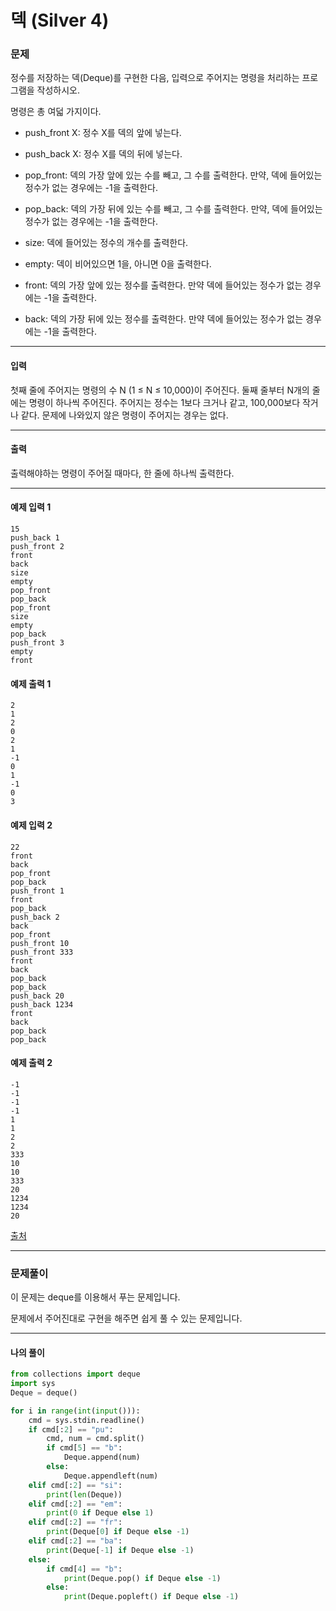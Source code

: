 # 덱 (Silver 4)

### 문제

정수를 저장하는 덱(Deque)를 구현한 다음, 입력으로 주어지는 명령을 처리하는 프로그램을 작성하시오.   

명령은 총 여덟 가지이다.   

* push_front X: 정수 X를 덱의 앞에 넣는다.

* push_back X: 정수 X를 덱의 뒤에 넣는다.

* pop_front: 덱의 가장 앞에 있는 수를 빼고, 그 수를 출력한다. 만약, 덱에 들어있는 정수가 없는 경우에는 -1을 출력한다.

* pop_back: 덱의 가장 뒤에 있는 수를 빼고, 그 수를 출력한다. 만약, 덱에 들어있는 정수가 없는 경우에는 -1을 출력한다.

* size: 덱에 들어있는 정수의 개수를 출력한다.

* empty: 덱이 비어있으면 1을, 아니면 0을 출력한다.

* front: 덱의 가장 앞에 있는 정수를 출력한다. 만약 덱에 들어있는 정수가 없는 경우에는 -1을 출력한다.

* back: 덱의 가장 뒤에 있는 정수를 출력한다. 만약 덱에 들어있는 정수가 없는 경우에는 -1을 출력한다.

---

#### 입력

첫째 줄에 주어지는 명령의 수 N (1 ≤ N ≤ 10,000)이 주어진다. 둘째 줄부터 N개의 줄에는 명령이 하나씩 주어진다. 주어지는 정수는 1보다 크거나 같고, 100,000보다 작거나 같다. 문제에 나와있지 않은 명령이 주어지는 경우는 없다.

---

#### 출력

출력해야하는 명령이 주어질 때마다, 한 줄에 하나씩 출력한다.

---

#### 예제 입력 1
~~~
15
push_back 1
push_front 2
front
back
size
empty
pop_front
pop_back
pop_front
size
empty
pop_back
push_front 3
empty
front
~~~

#### 예제 출력 1
~~~
2
1
2
0
2
1
-1
0
1
-1
0
3
~~~

#### 예제 입력 2
~~~
22
front
back
pop_front
pop_back
push_front 1
front
pop_back
push_back 2
back
pop_front
push_front 10
push_front 333
front
back
pop_back
pop_back
push_back 20
push_back 1234
front
back
pop_back
pop_back
~~~

#### 예제 출력 2
~~~
-1
-1
-1
-1
1
1
2
2
333
10
10
333
20
1234
1234
20
~~~

[출처](https://www.acmicpc.net/problem/10866)

---

### 문제풀이

이 문제는 deque를 이용해서 푸는 문제입니다.   

문제에서 주어진대로 구현을 해주면 쉽게 풀 수 있는 문제입니다.

---

#### 나의 풀이

~~~python
from collections import deque
import sys
Deque = deque()

for i in range(int(input())):
    cmd = sys.stdin.readline()
    if cmd[:2] == "pu":
        cmd, num = cmd.split()
        if cmd[5] == "b":
            Deque.append(num)
        else:
            Deque.appendleft(num)
    elif cmd[:2] == "si":
        print(len(Deque))
    elif cmd[:2] == "em":
        print(0 if Deque else 1)
    elif cmd[:2] == "fr":
        print(Deque[0] if Deque else -1)
    elif cmd[:2] == "ba":
        print(Deque[-1] if Deque else -1)
    else:
        if cmd[4] == "b":
            print(Deque.pop() if Deque else -1)
        else:
            print(Deque.popleft() if Deque else -1)
~~~
